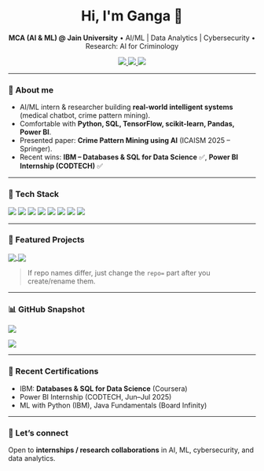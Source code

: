 <h1 align="center">Hi, I'm Ganga 👋</h1>
<p align="center">
  <b>MCA (AI & ML) @ Jain University</b> • AI/ML | Data Analytics | Cybersecurity • Research: AI for Criminology
</p>

<p align="center">
  <a href="https://www.linkedin.com/in/gangaa97">
    <img src="https://img.shields.io/badge/LinkedIn-gangaa97-blue?logo=linkedin" />
  </a>
  <a href="mailto:gangaa.0297@gmail.com">
    <img src="https://img.shields.io/badge/Email-gangaa.0297%40gmail.com-red?logo=gmail" />
  </a>
  <a href="https://github.com/Ganga-zeha">
    <img src="https://img.shields.io/badge/GitHub-Ganga--zeha-black?logo=github" />
  </a>
</p>

---

### 🚀 About me
- AI/ML intern & researcher building **real-world intelligent systems** (medical chatbot, crime pattern mining).
- Comfortable with **Python, SQL, TensorFlow, scikit-learn, Pandas, Power BI**.
- Presented paper: **Crime Pattern Mining using AI** (ICAISM 2025 – Springer).
- Recent wins: **IBM – Databases & SQL for Data Science** ✅, **Power BI Internship (CODTECH)** ✅

---

### 🧠 Tech Stack
<p>
  <img src="https://img.shields.io/badge/Python-3776AB?logo=python&logoColor=white" />
  <img src="https://img.shields.io/badge/TensorFlow-FF6F00?logo=tensorflow&logoColor=white" />
  <img src="https://img.shields.io/badge/scikit--learn-F7931E?logo=scikitlearn&logoColor=white" />
  <img src="https://img.shields.io/badge/Pandas-150458?logo=pandas&logoColor=white" />
  <img src="https://img.shields.io/badge/Power%20BI-F2C811?logo=powerbi&logoColor=black" />
  <img src="https://img.shields.io/badge/SQL-4479A1?logo=postgresql&logoColor=white" />
  <img src="https://img.shields.io/badge/Matplotlib-11557C?logo=plotly&logoColor=white" />
  <img src="https://img.shields.io/badge/VS%20Code-007ACC?logo=visualstudiocode&logoColor=white" />
</p>

---

### 🌟 Featured Projects

<a href="https://github.com/Ganga-zeha/powerbi-sales-dashboard-codtech">
  <img align="center" src="https://github-readme-stats.vercel.app/api/pin/?username=Ganga-zeha&repo=powerbi-sales-dashboard-codtech" />
</a>
<a href="https://github.com/Ganga-zeha/cybersecurity-tools-skillcraft">
  <img align="center" src="https://github-readme-stats.vercel.app/api/pin/?username=Ganga-zeha&repo=cybersecurity-tools-skillcraft" />
</a>


> If repo names differ, just change the `repo=` part after you create/rename them.

---

### 📊 GitHub Snapshot
<p>
  <img src="https://github-readme-stats.vercel.app/api?username=Ganga-zeha&show_icons=true&hide_rank=false" />
</p>
<p>
  <img src="https://github-readme-stats.vercel.app/api/top-langs/?username=Ganga-zeha&layout=compact" />
</p>

---

### 📝 Recent Certifications
- IBM: **Databases & SQL for Data Science** (Coursera)
- Power BI Internship (CODTECH, Jun–Jul 2025)
- ML with Python (IBM), Java Fundamentals (Board Infinity)

---

### 🤝 Let’s connect
Open to **internships / research collaborations** in AI, ML, cybersecurity, and data analytics.
